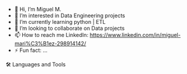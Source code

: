- 👋 Hi, I’m Miguel M.
- 👀 I’m interested in Data Engineering projects
- 🌱 I’m currently learning python | ETL
- 💞️ I’m looking to collaborate on Data projects
- 📫 How to reach me LinkedIn:  https://www.linkedin.com/in/miguel-mari%C3%B1ez-298914142/
- ⚡ Fun fact: ...


🛠️  Languages and Tools

